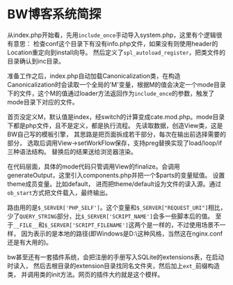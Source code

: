 BW博客系统简探
====
从index.php开始看，先用`include_once`手动导入system.php，这里有个逻辑很有意思：
检查conf这个目录下有没有info.php文件，如果没有则使用header的Location重定向到install向导。
然后定义了`spl_autoload_register`，把类文件的目录确认到inc目录。

准备工作之后，index.php自动加载Canonicalization类，在构造Canonicalization时会读取一个全局的'M'变量，根据M的值会决定一个mode目录下的文件，这个M的值通过loader方法返回作为`include_once`的参数，触发了mode目录下对应的文件。

首页没定义M，默认值是index，经switch的计算变成cate.mod.php。mode目录下都是php文件，且不是定义，都是执行流程。
先读取数据，创造View类，这是BW自己写的模板引擎，
其思路是把页面拆成若干部分，每次在输出前选择需要的部分，
选取后调用View->setWorkFlow保存，支持preg替换实现了load/loop/if三种语法结构。
替换后的结果送给浏览器渲染。

在代码层面，具体的mode代码只管调用View的finalize。会调用generateOutput，这里引入components.php并把一个$parts的变量赋值。
设置theme成员变量。比如default，
进而把theme/default设为文件的读入源。通过`ob_start`方式把文件载入，最终输出。

路由用的是`$_SERVER['PHP_SELF']`。这个变量和`$_SERVER["REQUEST_URI"]`相比，
少了`QUERY_STRING`部分，比`$_SERVER['SCRIPT_NAME']`会多一些脚本后的值。
至于`__FILE__`和`$_SERVER['SCRIPT_FILENAME']`这两个是一样的，不过使用场景不一样，
因为表示的是本地的路径(即Windows是D:\这种风格，当然这在nginx.conf还是有大用的)。

bw甚至还有一套插件系统，会把注册的手册写入SQLite的extensions表，在启动时读入，
然后去根目录的extension目录找同名文件夹，然后加上`ext_`前缀构造类，
并调用类的init方法。网页的插件大约就是这个模样。